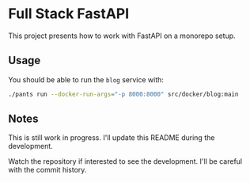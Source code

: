 # Full Stack FastAPI

This project presents how to work with FastAPI on a monorepo setup.

## Usage

You should be able to run the `blog` service with:

```bash
./pants run --docker-run-args="-p 8000:8000" src/docker/blog:main
```

## Notes

This is still work in progress. I'll update this README during the development.

Watch the repository if interested to see the development. I'll be careful with the commit history.
